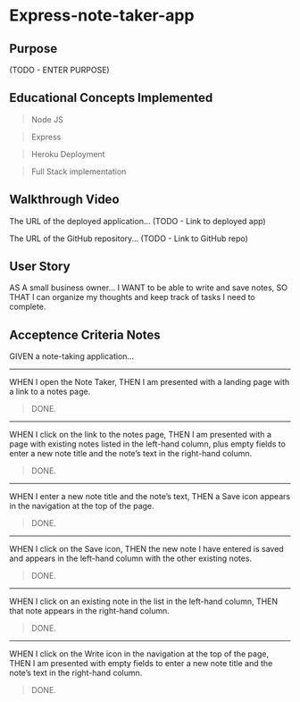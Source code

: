 # Express-note-taker-app

## Purpose

(TODO - ENTER PURPOSE)

## Educational Concepts Implemented
>Node JS

>Express

>Heroku Deployment

>Full Stack implementation

## Walkthrough Video

The URL of the deployed application...
(TODO - Link to deployed app)

The URL of the GitHub repository...
(TODO - Link to GitHub repo)

## User Story

AS A small business owner...
I WANT to be able to write and save notes,
SO THAT I can organize my thoughts and keep track of tasks I need to complete.


## Acceptence Criteria Notes

GIVEN a note-taking application...

- - - - -
WHEN I open the Note Taker,
THEN I am presented with a landing page with a link to a notes page.
>DONE.

- - - - -
WHEN I click on the link to the notes page,
THEN I am presented with a page with existing notes listed in the left-hand column, plus empty fields to enter a new note title and the note’s text in the right-hand column.
>DONE.

- - - - -
WHEN I enter a new note title and the note’s text,
THEN a Save icon appears in the navigation at the top of the page.
>DONE.

- - - - -
WHEN I click on the Save icon,
THEN the new note I have entered is saved and appears in the left-hand column with the other existing notes.
>DONE.

- - - - -
WHEN I click on an existing note in the list in the left-hand column,
THEN that note appears in the right-hand column.
>DONE.

- - - - -
WHEN I click on the Write icon in the navigation at the top of the page,
THEN I am presented with empty fields to enter a new note title and the note’s text in the right-hand column.
>DONE.